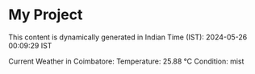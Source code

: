 # My Project

This content is dynamically generated in Indian Time (IST): 2024-05-26 00:09:29 IST


Current Weather in Coimbatore:
Temperature: 25.88 °C
Condition: mist
